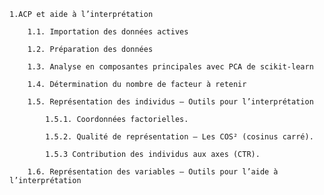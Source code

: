     1.ACP et aide à l’interprétation

        1.1. Importation des données actives

        1.2. Préparation des données

        1.3. Analyse en composantes principales avec PCA de scikit-learn

        1.4. Détermination du nombre de facteur à retenir

        1.5. Représentation des individus – Outils pour l’interprétation

            1.5.1. Coordonnées factorielles. 

            1.5.2. Qualité de représentation – Les COS² (cosinus carré).
            
            1.5.3 Contribution des individus aux axes (CTR).
        
        1.6. Représentation des variables – Outils pour l’aide à l’interprétation